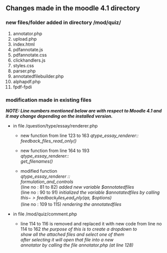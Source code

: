 ## Changes made in the moodle 4.1 directory
### new files/folder added in directory /mod/quiz/
1. annotator.php
2. upload.php 
3. index.html
4. pdfannotate.js
5. pdfannotate.css
6. clickhandlers.js
7. styles.css
8. parser.php
9. annotatedfilebuilder.php
10. alphapdf.php
11. fpdf-fpdi 



### modification made in existing files

___NOTE: Line numbers mentioned below are with respect to Moodle 4.1 and it may change depending on the installed version.___

- in file /question/type/essay/renderer.php

    - new function from line 123 to 163 
        _qtype_essay_renderer::_     
          _feedback_files_read_only()_  

    - new function from line 164 to 193  
        _qtype_essay_renderer::_      
          _get_filenames()_    

    - modified function  
        _qtype_essay_renderer ::_    
          _formulation_and_controls_    
            (line no : 81 to 82) _added new variable $annotatedfiles_      
            (line no : 90 to 91) _initialized the variable $annotatedfiles by calling $this->feedback_files_read_only($qa, $options)_      
            (line no : 109 to 115) _rendering the annotatedfiles_    

    
- in file /mod/quiz/comment.php
    -  line 114 to 116 is removed and  replaced it with new code
        from line no 114 to 162 
        _the purpose of this is to create a dropdown to  
        show all the attached files and select one of them  
        after selecting it will open that file into a new   
        annotator by calling the file annotator.php (at line 128)_  


